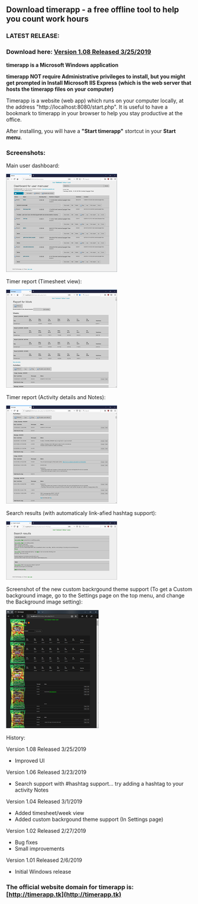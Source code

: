 ## Download timerapp - a free offline tool to help you count work hours

### LATEST RELEASE:

### Download here: [Version 1.08 Released 3/25/2019](https://github.com/andreizilla/timerapp/raw/master/timerapp.msi)

**timerapp is a Microsoft Windows application**

**timerapp NOT require Administrative privileges to install, but you might get prompted in Install Microsoft IIS Express (which is the web server that hosts the timerapp files on your computer)**

Timerapp is a website (web app) which runs on your computer locally, at the address "http://localhost:8080/start.php". It is useful to have a bookmark to timerapp in your browser to help you stay productive at the office.

After installing, you will have a **"Start timerapp"** stortcut in your **Start menu**.

### Screenshots:

Main user dashboard:

<img src="https://raw.githubusercontent.com/andreizilla/timerapp/master/timerapp-dashboard.png" />

Timer report (Timesheet view):

<img src="https://raw.githubusercontent.com/andreizilla/timerapp/master/timerapp-report.png" />

Timer report (Activity details and Notes):

<img src="https://raw.githubusercontent.com/andreizilla/timerapp/master/timerapp-report2.png" />

Search results (with automaticaly link-afied hashtag support):

<img src="https://raw.githubusercontent.com/andreizilla/timerapp/master/timerapp-search.png" />

Screenshot of the new custom backrgound theme support (To get a Custom background image, go to the Settings page on the top menu, and change the Background image setting):

<img src="https://raw.githubusercontent.com/andreizilla/timerapp/master/timerapp_report_small.png" />

History:

Version 1.08 Released 3/25/2019
- Improved UI

Version 1.06 Released 3/23/2019
- Search support with #hashtag support... try adding a hashtag to your activity Notes

Version 1.04 Released 3/1/2019
- Added timesheet/week view
- Added custom backrgound theme support (In Settings page)

Version 1.02 Released 2/27/2019
- Bug fixes
- Small improvements

Version 1.01 Released 2/6/2019
- Initial Windows release


### The official website domain for timerapp is: [http://timerapp.tk](http://timerapp.tk)
